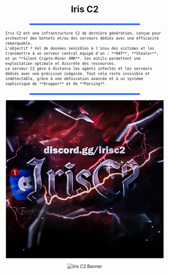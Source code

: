 <h1 align="center">Iris C2</h1>

<p align="center">
  <img src="https://github.com/mael0salah/MAEL0SALAH/blob/main/LINE.PNG?raw=true" alt="Separator Line" />
</p>

```
Iris C2 est une infrastructure C2 de dernière génération, conçue pour orchestrer des botnets et/ou des serveurs dédiés avec une efficacité remarquable.
L'objectif ? Vol de données sensibles à l'insu des victimes et les transmettre à un serveur central équipé d'un : **RAT**, **Stealer**, et un **Silent Crypto-Miner XMR**. Ces outils permettent une exploitation optimale et discrète des ressources. 
Le serveur C2 gère à distance les agents infectés et les serveurs dédiés avec une précision inégalée. Tout cela reste invisible et indétectable, grâce à une obfuscation avancée et à un système sophistiqué de **Dropper** et de **Parsing**.
```

<p align="center">
  <img src="https://github.com/mael0salah/MAEL0SALAH/blob/main/LINE.PNG?raw=true" alt="Separator Line" />
</p>

<p align="center">
  <img src="https://raw.githubusercontent.com/mael0salah/IRIS-C2/refs/heads/main/LOGO.PNG" alt="Iris C2 Logo" />
</p>

<p align="center">
  <img src="https://github.com/mael0salah/IRIS-C2/blob/main/BANNER.png?raw=true" alt="Iris C2 Banner" />
</p>
